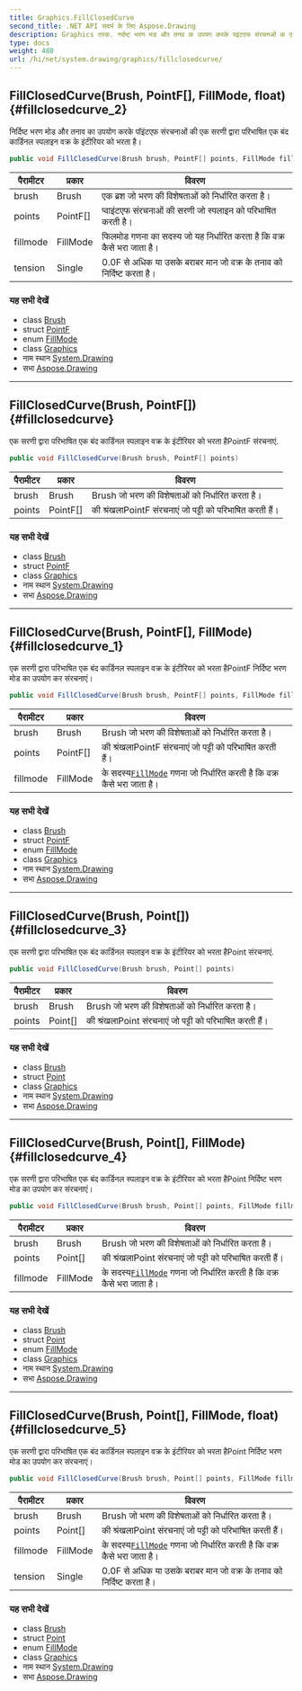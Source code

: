 ```yaml
---
title: Graphics.FillClosedCurve
second_title: .NET API संदर्भ के लिए Aspose.Drawing
description: Graphics तरक. नर्दष्ट भरण मड और तनव क उपयग करके पइंटएफ संरचनओं क एक सरण द्वर परभषत एक बंद कर्डनल स्पलइन वक्र के इंटरयर क भरत है
type: docs
weight: 480
url: /hi/net/system.drawing/graphics/fillclosedcurve/
---
```

## FillClosedCurve(Brush, PointF[], FillMode, float) {#fillclosedcurve_2}

निर्दिष्ट भरण मोड और तनाव का उपयोग करके पॉइंटएफ संरचनाओं की एक सरणी द्वारा परिभाषित एक बंद कार्डिनल स्पलाइन वक्र के इंटीरियर को भरता है।

```csharp
public void FillClosedCurve(Brush brush, PointF[] points, FillMode fillmode, float tension)
```

| पैरामीटर | प्रकार | विवरण |
| --- | --- | --- |
| brush | Brush | एक ब्रश जो भरण की विशेषताओं को निर्धारित करता है। |
| points | PointF[] | प्वाइंटएफ संरचनाओं की सरणी जो स्पलाइन को परिभाषित करती है। |
| fillmode | FillMode | फिलमोड गणना का सदस्य जो यह निर्धारित करता है कि वक्र कैसे भरा जाता है। |
| tension | Single | 0.0F से अधिक या उसके बराबर मान जो वक्र के तनाव को निर्दिष्ट करता है। |

### यह सभी देखें

* class [Brush](../../brush/)
* struct [PointF](../../pointf/)
* enum [FillMode](../../../system.drawing.drawing2d/fillmode/)
* class [Graphics](../)
* नाम स्थान [System.Drawing](../../graphics/)
* सभा [Aspose.Drawing](../../../)

---

## FillClosedCurve(Brush, PointF[]) {#fillclosedcurve}

एक सरणी द्वारा परिभाषित एक बंद कार्डिनल स्पलाइन वक्र के इंटीरियर को भरता हैPointF संरचनाएं.

```csharp
public void FillClosedCurve(Brush brush, PointF[] points)
```

| पैरामीटर | प्रकार | विवरण |
| --- | --- | --- |
| brush | Brush | Brush जो भरण की विशेषताओं को निर्धारित करता है। |
| points | PointF[] | की श्रंखलाPointF संरचनाएं जो पट्टी को परिभाषित करती हैं। |

### यह सभी देखें

* class [Brush](../../brush/)
* struct [PointF](../../pointf/)
* class [Graphics](../)
* नाम स्थान [System.Drawing](../../graphics/)
* सभा [Aspose.Drawing](../../../)

---

## FillClosedCurve(Brush, PointF[], FillMode) {#fillclosedcurve_1}

एक सरणी द्वारा परिभाषित एक बंद कार्डिनल स्पलाइन वक्र के इंटीरियर को भरता हैPointF निर्दिष्ट भरण मोड का उपयोग कर संरचनाएं।

```csharp
public void FillClosedCurve(Brush brush, PointF[] points, FillMode fillmode)
```

| पैरामीटर | प्रकार | विवरण |
| --- | --- | --- |
| brush | Brush | Brush जो भरण की विशेषताओं को निर्धारित करता है। |
| points | PointF[] | की श्रंखलाPointF संरचनाएं जो पट्टी को परिभाषित करती हैं। |
| fillmode | FillMode | के सदस्य[`FillMode`](../../../system.drawing.drawing2d/fillmode/) गणना जो निर्धारित करती है कि वक्र कैसे भरा जाता है। |

### यह सभी देखें

* class [Brush](../../brush/)
* struct [PointF](../../pointf/)
* enum [FillMode](../../../system.drawing.drawing2d/fillmode/)
* class [Graphics](../)
* नाम स्थान [System.Drawing](../../graphics/)
* सभा [Aspose.Drawing](../../../)

---

## FillClosedCurve(Brush, Point[]) {#fillclosedcurve_3}

एक सरणी द्वारा परिभाषित एक बंद कार्डिनल स्पलाइन वक्र के इंटीरियर को भरता हैPoint संरचनाएं.

```csharp
public void FillClosedCurve(Brush brush, Point[] points)
```

| पैरामीटर | प्रकार | विवरण |
| --- | --- | --- |
| brush | Brush | Brush जो भरण की विशेषताओं को निर्धारित करता है। |
| points | Point[] | की श्रंखलाPoint संरचनाएं जो पट्टी को परिभाषित करती हैं। |

### यह सभी देखें

* class [Brush](../../brush/)
* struct [Point](../../point/)
* class [Graphics](../)
* नाम स्थान [System.Drawing](../../graphics/)
* सभा [Aspose.Drawing](../../../)

---

## FillClosedCurve(Brush, Point[], FillMode) {#fillclosedcurve_4}

एक सरणी द्वारा परिभाषित एक बंद कार्डिनल स्पलाइन वक्र के इंटीरियर को भरता हैPoint निर्दिष्ट भरण मोड का उपयोग कर संरचनाएं।

```csharp
public void FillClosedCurve(Brush brush, Point[] points, FillMode fillmode)
```

| पैरामीटर | प्रकार | विवरण |
| --- | --- | --- |
| brush | Brush | Brush जो भरण की विशेषताओं को निर्धारित करता है। |
| points | Point[] | की श्रंखलाPoint संरचनाएं जो पट्टी को परिभाषित करती हैं। |
| fillmode | FillMode | के सदस्य[`FillMode`](../../../system.drawing.drawing2d/fillmode/) गणना जो निर्धारित करती है कि वक्र कैसे भरा जाता है। |

### यह सभी देखें

* class [Brush](../../brush/)
* struct [Point](../../point/)
* enum [FillMode](../../../system.drawing.drawing2d/fillmode/)
* class [Graphics](../)
* नाम स्थान [System.Drawing](../../graphics/)
* सभा [Aspose.Drawing](../../../)

---

## FillClosedCurve(Brush, Point[], FillMode, float) {#fillclosedcurve_5}

एक सरणी द्वारा परिभाषित एक बंद कार्डिनल स्पलाइन वक्र के इंटीरियर को भरता हैPoint निर्दिष्ट भरण मोड का उपयोग कर संरचनाएं।

```csharp
public void FillClosedCurve(Brush brush, Point[] points, FillMode fillmode, float tension)
```

| पैरामीटर | प्रकार | विवरण |
| --- | --- | --- |
| brush | Brush | Brush जो भरण की विशेषताओं को निर्धारित करता है। |
| points | Point[] | की श्रंखलाPoint संरचनाएं जो पट्टी को परिभाषित करती हैं। |
| fillmode | FillMode | के सदस्य[`FillMode`](../../../system.drawing.drawing2d/fillmode/) गणना जो निर्धारित करती है कि वक्र कैसे भरा जाता है। |
| tension | Single | 0.0F से अधिक या उसके बराबर मान जो वक्र के तनाव को निर्दिष्ट करता है। |

### यह सभी देखें

* class [Brush](../../brush/)
* struct [Point](../../point/)
* enum [FillMode](../../../system.drawing.drawing2d/fillmode/)
* class [Graphics](../)
* नाम स्थान [System.Drawing](../../graphics/)
* सभा [Aspose.Drawing](../../../)


